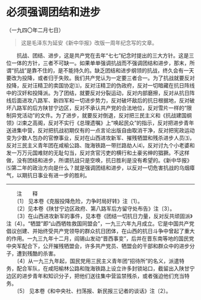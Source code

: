 # 必须强调团结和进步  
（一九四〇年二月七日）  
  
> 这是毛泽东为延安《新中华报》改版一周年纪念写的文章。   
  
　　抗战、团结、进步，这是共产党在去年“七七”纪念时提出的三大方针。这是三位一体的方针，三者不可缺一。如果单单强调抗战而不强调团结和进步，那末，所谓“抗战”是靠不住的，是不能持久的。缺乏团结和进步纲领的抗战，终久会有一天要改为投降，或者归于失败。我们共产党认为一定要三者合一。为了抗战就要反对投降，反对汪精卫的卖国协定⑴，反对汪精卫的伪政府，反对一切暗藏在抗日阵线中的汉奸和投降派。为了团结，就要反对分裂运动，反对内部磨擦，反对从抗日阵线后面进攻八路军、新四军和一切进步势力，反对破坏敌后的抗日根据地，反对破坏八路军的后方陕甘宁边区，反对不承认共产党的合法地位，反对雪片一样的“限制异党活动”的文件。为了进步，就要反对倒退，反对把三民主义和《抗战建国纲领》⑵束之高阁，反对不实行《总理遗嘱》上“唤起民众”的指示，反对把进步青年送进集中营，反对把抗战初期仅有的一点言论出版自由取消干净，反对把宪政运动变为少数人包办的官僚事业，反对在山西进攻新军、摧残牺盟和残杀进步人员⑶，反对三民主义青年团在咸榆公路、陇海铁路一带拦路劫人⑷，反对讨九个小老婆和发一万万元国难财的无耻勾当，反对贪官污吏的横行和土豪劣绅的猖獗。不这样做，没有团结和进步，所谓抗战只是空唤，抗日胜利是没有希望的。《新中华报》⑸第二年的政治方向是什么？就是强调团结和进步，以反对一切危害抗战的乌烟瘴气，以期抗日事业有进一步的胜利。   
  
  
------------------  
　　注　　释   
　　〔1〕 见本卷《克服投降危险，力争时局好转》注〔1〕。   
　　〔2〕见本卷《陕甘宁边区政府、第八路军后方留守处布告》注〔3〕。   
　　〔3〕在山西进攻新军的事件，见本卷《团结一切抗日力量，反对反共顽固派》注〔4〕。“牺盟”即“山西牺牲救国同盟会”，一九三六年九月成立。它是中国共产党倡议创建、并始终受共产党领导的群众抗日团体，在山西的抗日斗争中曾起了重大的作用。一九三九年十二月，阎锡山发动“晋西事变”，后并在晋东南等地的国民党中央军配合下，公开摧残牺盟会，许多共产党员、牺盟会的干部和群众中的进步分子，遭到残酷的杀害。   
　　〔4〕从一九三九年起，国民党用三民主义青年团“招待所”的名义，派遣特务，配合军队，在咸阳榆林公路和陇海铁路上设立许多封锁站口，截留出入陕甘宁边区的进步青年和知识分子，把他们送往集中营监禁残杀，或者强迫他们充当特务。   
　　〔5〕 见本卷《和中央社、扫荡报、新民报三记者的谈话》注〔2〕。   